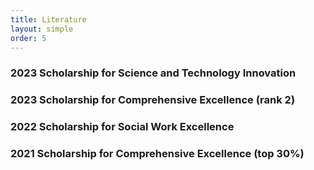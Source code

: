 ```yaml
---
title: Literature
layout: simple
order: 5
---
```


### 2023    Scholarship for Science and Technology Innovation
### 2023		Scholarship for Comprehensive Excellence (rank 2)
### 2022		Scholarship for Social Work Excellence                                                      
### 2021		Scholarship for Comprehensive Excellence (top 30%)     
